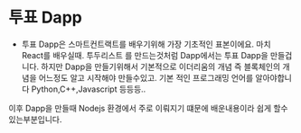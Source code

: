 # 투표 Dapp

- 투표 Dapp은 스마트컨트랙트를 배우기위해 가장 기초적인 표본이에요.
마치 React를 배우실때. 투두리스트 를 만드는것처럼 Dapp에서는 투표 Dapp을 만들겁니다.
하지만 Dapp을 만들기위해서 기본적으로 이더리움의 개념 즉 블록체인의 개념을 어느정도 알고 시작해야 만들수있고.
기본 적인 프로그래밍 언어를 알아야합니다 Python,C++,Javascript 등등등..

이후 Dapp을 만들때 Nodejs 환경에서 주로 이뤄지기 떄문에 배운내용이라 쉽게 할수있는부분입니다.
